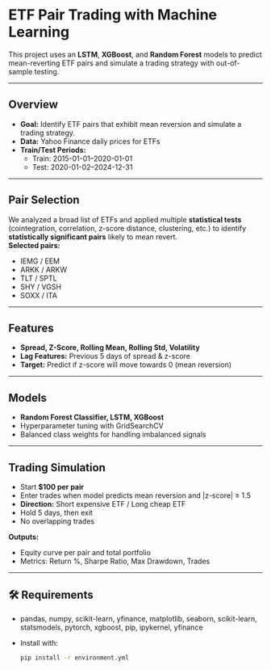 # ETF Pair Trading with Machine Learning

This project uses an **LSTM**, **XGBoost**, and **Random Forest** models to predict mean-reverting ETF pairs and simulate a trading strategy with out-of-sample testing.

---

## Overview
- **Goal:** Identify ETF pairs that exhibit mean reversion and simulate a trading strategy.  
- **Data:** Yahoo Finance daily prices for ETFs  
- **Train/Test Periods:**  
  - Train: 2015-01-01–2020-01-01 
  - Test: 2020-01-02–2024-12-31

---

## Pair Selection
We analyzed a broad list of ETFs and applied multiple **statistical tests** (cointegration, correlation, z-score distance, clustering, etc.) to identify **statistically significant pairs** likely to mean revert.  
**Selected pairs:**  
- IEMG / EEM  
- ARKK / ARKW  
- TLT / SPTL  
- SHY / VGSH  
- SOXX / ITA  

---

## Features
- **Spread, Z-Score, Rolling Mean, Rolling Std, Volatility**  
- **Lag Features:** Previous 5 days of spread & z-score  
- **Target:** Predict if z-score will move towards 0 (mean reversion)

---

## Models
- **Random Forest Classifier, LSTM, XGBoost**  
- Hyperparameter tuning with GridSearchCV  
- Balanced class weights for handling imbalanced signals  

---

## Trading Simulation
- Start **$100 per pair**  
- Enter trades when model predicts mean reversion and |z-score| ≥ 1.5  
- **Direction:** Short expensive ETF / Long cheap ETF  
- Hold 5 days, then exit  
- No overlapping trades  

**Outputs:**  
- Equity curve per pair and total portfolio  
- Metrics: Return %, Sharpe Ratio, Max Drawdown, Trades  

---

## 🛠️ Requirements
- pandas, numpy, scikit-learn, yfinance, matplotlib, seaborn, scikit-learn, statsmodels, pytorch, xgboost, pip, ipykernel, yfinance
- Install with:
  
  ```bash
  pip install -r environment.yml
  ```
